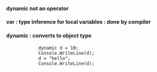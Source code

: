 #### dynamic not an operator


#### var : type inference for local variables : done by compiler


#### dynamic : converts to object type

                dynamic d = 10;
                Console.WriteLine(d);
                d = "hello";
                Console.WriteLine(d);
              
